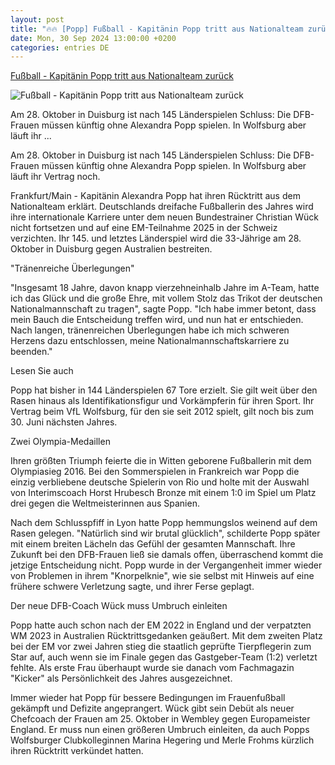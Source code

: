 ```yaml
---
layout: post
title: "🔥🔥 [Popp] Fußball - Kapitänin Popp tritt aus Nationalteam zurück"
date: Mon, 30 Sep 2024 13:00:00 +0200
categories: entries DE
---
```

[Fußball - Kapitänin Popp tritt aus Nationalteam zurück](https://www.schwarzwaelder-bote.de/inhalt.fussball-kapitaenin-alexandra-popp-beendet-dfb-karriere.8deaade4-9e57-4e26-aa1a-4f7b1dbfa7f5.html)

![Fußball - Kapitänin Popp tritt aus Nationalteam zurück](https://www.schwarzwaelder-bote.de/media.media.fd2271ad-d2a4-48b2-9d99-32fb270074ba.16x9_1024.jpg)

Am 28. Oktober in Duisburg ist nach 145 Länderspielen Schluss: Die DFB-Frauen müssen künftig ohne Alexandra Popp spielen. In Wolfsburg aber läuft ihr ...

Am 28. Oktober in Duisburg ist nach 145 Länderspielen Schluss: Die DFB-Frauen müssen künftig ohne Alexandra Popp spielen. In Wolfsburg aber läuft ihr Vertrag noch.

Frankfurt/Main - Kapitänin Alexandra Popp hat ihren Rücktritt aus dem Nationalteam erklärt. Deutschlands dreifache Fußballerin des Jahres wird ihre internationale Karriere unter dem neuen Bundestrainer Christian Wück nicht fortsetzen und auf eine EM-Teilnahme 2025 in der Schweiz verzichten. Ihr 145. und letztes Länderspiel wird die 33-Jährige am 28. Oktober in Duisburg gegen Australien bestreiten.

"Tränenreiche Überlegungen"

"Insgesamt 18 Jahre, davon knapp vierzehneinhalb Jahre im A-Team, hatte ich das Glück und die große Ehre, mit vollem Stolz das Trikot der deutschen Nationalmannschaft zu tragen", sagte Popp. "Ich habe immer betont, dass mein Bauch die Entscheidung treffen wird, und nun hat er entschieden. Nach langen, tränenreichen Überlegungen habe ich mich schweren Herzens dazu entschlossen, meine Nationalmannschaftskarriere zu beenden."

Lesen Sie auch

Popp hat bisher in 144 Länderspielen 67 Tore erzielt. Sie gilt weit über den Rasen hinaus als Identifikationsfigur und Vorkämpferin für ihren Sport. Ihr Vertrag beim VfL Wolfsburg, für den sie seit 2012 spielt, gilt noch bis zum 30. Juni nächsten Jahres.

Zwei Olympia-Medaillen

Ihren größten Triumph feierte die in Witten geborene Fußballerin mit dem Olympiasieg 2016. Bei den Sommerspielen in Frankreich war Popp die einzig verbliebene deutsche Spielerin von Rio und holte mit der Auswahl von Interimscoach Horst Hrubesch Bronze mit einem 1:0 im Spiel um Platz drei gegen die Weltmeisterinnen aus Spanien.

Nach dem Schlusspfiff in Lyon hatte Popp hemmungslos weinend auf dem Rasen gelegen. "Natürlich sind wir brutal glücklich", schilderte Popp später mit einem breiten Lächeln das Gefühl der gesamten Mannschaft. Ihre Zukunft bei den DFB-Frauen ließ sie damals offen, überraschend kommt die jetzige Entscheidung nicht. Popp wurde in der Vergangenheit immer wieder von Problemen in ihrem "Knorpelknie", wie sie selbst mit Hinweis auf eine frühere schwere Verletzung sagte, und ihrer Ferse geplagt.

Der neue DFB-Coach Wück muss Umbruch einleiten

Popp hatte auch schon nach der EM 2022 in England und der verpatzten WM 2023 in Australien Rücktrittsgedanken geäußert. Mit dem zweiten Platz bei der EM vor zwei Jahren stieg die staatlich geprüfte Tierpflegerin zum Star auf, auch wenn sie im Finale gegen das Gastgeber-Team (1:2) verletzt fehlte. Als erste Frau überhaupt wurde sie danach vom Fachmagazin "Kicker" als Persönlichkeit des Jahres ausgezeichnet.

Immer wieder hat Popp für bessere Bedingungen im Frauenfußball gekämpft und Defizite angeprangert. Wück gibt sein Debüt als neuer Chefcoach der Frauen am 25. Oktober in Wembley gegen Europameister England. Er muss nun einen größeren Umbruch einleiten, da auch Popps Wolfsburger Clubkolleginnen Marina Hegering und Merle Frohms kürzlich ihren Rücktritt verkündet hatten.

